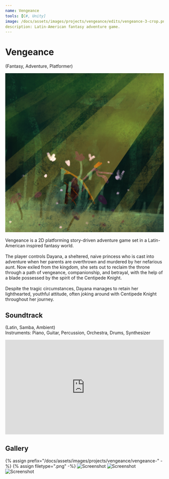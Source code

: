 ```yaml
---
name: Vengeance
tools: [C#, Unity]
image: /docs/assets/images/projects/vengeance/edits/vengeance-3-crop.png
description: Latin-American fantasy adventure game.
---
```


# Vengeance
(Fantasy, Adventure, Platformer)

<div class="row">
<div class="col">
<img src="/docs/assets/images/projects/vengeance/edits/vengeance-3-square.png" alt="Title Image">
</div>
<div class="col">

Vengeance is a 2D platforming story-driven adventure game set in a Latin-American inspired fantasy world. <br><br>
The player controls Dayana, a sheltered, naive princess who is cast into adventure when her parents are overthrown and murdered by her nefarious aunt. Now exiled from the kingdom, she sets out to reclaim the throne through a path of vengeance, companionship, and betrayal, with the help of a blade possessed by the spirit of the Centipede Knight. <br><br>
Despite the tragic circumstances, Dayana manages to retain her lighthearted, youthful attitude, often joking around with Centipede Knight throughout her journey.

</div>
</div>

## Soundtrack
(Latin, Samba, Ambient)\
Instruments: Piano, Guitar, Percussion, Orchestra, Drums, Synthesizer
<iframe width="100%" height="300" scrolling="no" frameborder="no" allow="autoplay" src="https://w.soundcloud.com/player/?url=https%3A//api.soundcloud.com/playlists/1715678202&color=%23508d1a&auto_play=false&hide_related=false&show_comments=true&show_user=true&show_reposts=false&show_teaser=true"></iframe>

## Gallery
{% assign prefix="/docs/assets/images/projects/vengeance/vengeance-" -%}
{% assign filetype=".png" -%}
<img src="{{prefix}}1{{filetype}}" alt="Screenshot">
<img src="{{prefix}}2{{filetype}}" alt="Screenshot">
<img src="{{prefix}}3{{filetype}}" alt="Screenshot">